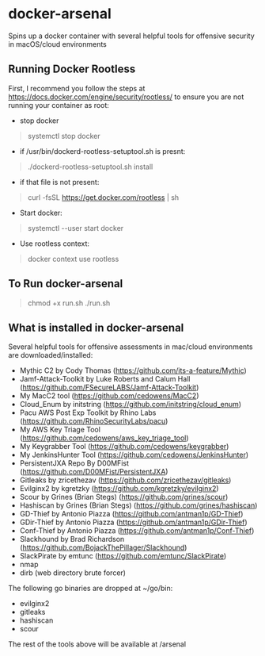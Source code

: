 # docker-arsenal
Spins up a docker container with several helpful tools for offensive security in macOS/cloud environments

## Running Docker Rootless
First, I recommend you follow the steps at https://docs.docker.com/engine/security/rootless/ to ensure you are not running your container as root:

- stop docker

> systemctl stop docker

- if /usr/bin/dockerd-rootless-setuptool.sh is presnt:

> ./dockerd-rootless-setuptool.sh install

- if that file is not present:

> curl -fsSL https://get.docker.com/rootless | sh

- Start docker:

> systemctl --user start docker

- Use rootless context:

> docker context use rootless

## To Run docker-arsenal
> chmod +x run.sh
> ./run.sh

## What is installed in docker-arsenal
Several helpful tools for offensive assessments in mac/cloud environments are downloaded/installed:

- Mythic C2 by Cody Thomas (https://github.com/its-a-feature/Mythic)
- Jamf-Attack-Toolkit by Luke Roberts and Calum Hall (https://github.com/FSecureLABS/Jamf-Attack-Toolkit)
- My MacC2 tool (https://github.com/cedowens/MacC2)
- Cloud_Enum by initstring (https://github.com/initstring/cloud_enum)
- Pacu AWS Post Exp Toolkit by Rhino Labs (https://github.com/RhinoSecurityLabs/pacu)
- My AWS Key Triage Tool (https://github.com/cedowens/aws_key_triage_tool)
- My Keygrabber Tool (https://github.com/cedowens/keygrabber)
- My JenkinsHunter Tool (https://github.com/cedowens/JenkinsHunter)
- PersistentJXA Repo By D00MFist (https://github.com/D00MFist/PersistentJXA)
- Gitleaks by zricethezav (https://github.com/zricethezav/gitleaks)
- Evilginx2 by kgretzky (https://github.com/kgretzky/evilginx2)
- Scour by Grines (Brian Stegs) (https://github.com/grines/scour)
- Hashiscan by Grines (Brian Stegs) (https://github.com/grines/hashiscan)
- GD-Thief by Antonio Piazza (https://github.com/antman1p/GD-Thief)
- GDir-Thief by Antonio Piazza (https://github.om/antman1p/GDir-Thief)
- Conf-Thief by Antonio Piazza (https://github.com/antman1p/Conf-Thief)
- Slackhound by Brad Richardson (https://github.com/BojackThePillager/Slackhound)
- SlackPirate by emtunc (https://github.com/emtunc/SlackPirate)
- nmap
- dirb (web directory brute forcer)

The following go binaries are dropped at ~/go/bin:
- evilginx2
- gitleaks
- hashiscan
- scour

The rest of the tools above will be available at /arsenal


